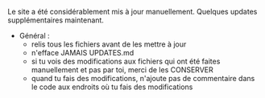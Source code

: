 Le site a été considérablement mis à jour manuellement. Quelques updates supplémentaires maintenant.

* Général :
    * relis tous les fichiers avant de les mettre à jour
    * n'efface JAMAIS UPDATES.md
    * si tu vois des modifications aux fichiers qui ont été faites manuellement et pas par toi, merci de les CONSERVER
    * quand tu fais des modifications, n'ajoute pas de commentaire dans le code aux endroits où tu fais des modifications
